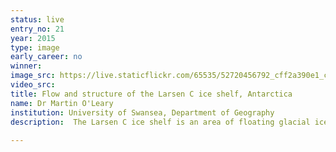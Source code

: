 ```yaml
---
status: live
entry_no: 21
year: 2015
type: image 
early_career: no 
winner: 
image_src: https://live.staticflickr.com/65535/52720456792_cff2a390e1_c_d.jpg
video_src: 
title: Flow and structure of the Larsen C ice shelf, Antarctica
name: Dr Martin O'Leary
institution: University of Swansea, Department of Geography
description:  The Larsen C ice shelf is an area of floating glacial ice in Antarctica, roughly two and a half times the size of Wales. A changing  climate has caused temperatures in this part of Antarctica to rise greatly over the past few decades, which has allowed meltwater to  seep into the ice, warming it and changing its material properties. Similar processes have already caused the collapse of the Larsen  A and B ice shelves. If Larsen C were to collapse, nearby glaciers would accelerate and thin, leading to a large contribution to sea level rise.<br /><br />This image illustrates the flow of ice in Larsen C, along with the stresses being generated by its motion. Using high-resolution numerical modelling on ARCHER, we are able to map these stresses, and predict the future evolution of the ice shelf.
  
---
```

